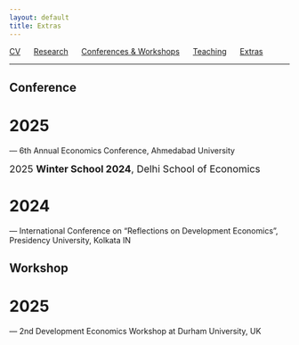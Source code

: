 ```yaml
---
layout: default
title: Extras
---
```


[CV](/assets/CV_Feb2024.pdf) <span style="margin-right: 20px;"></span> [Research](/research.md/) <span style="margin-right: 20px;"></span> [Conferences & Workshops](/conferences.md/) <span style="margin-right: 20px;"></span> [Teaching](/teaching.md/)<span style="margin-right: 20px;"></span> [Extras](/extras.md/)

<hr class="nav-separator">

##  Conference

#  2025

— 6th Annual Economics Conference, Ahmedabad University

<span style="font-size: 1.1rem;">
2025 <strong>Winter School 2024</strong>, Delhi School of Economics
</span>


#  2024

— International Conference on “Reflections on Development Economics”, Presidency University, Kolkata IN


##  Workshop

#  2025
— 2nd Development Economics Workshop at Durham University, UK
